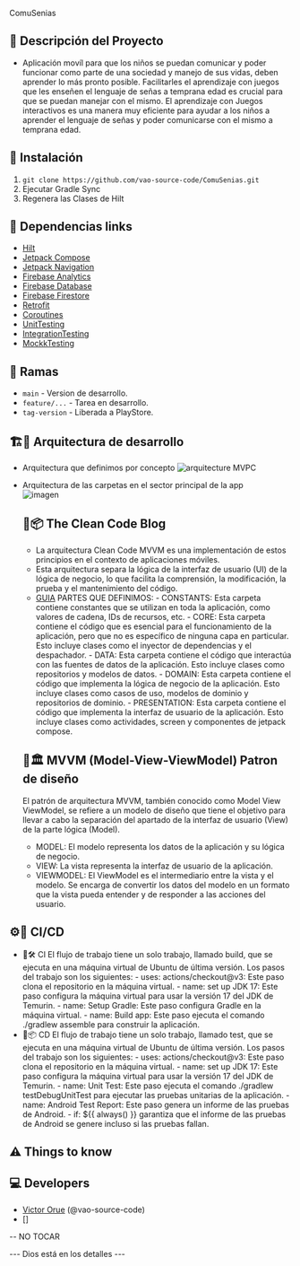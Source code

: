 ComuSenias

## 📖 Descripción del Proyecto
- Aplicación movíl para que los niños se puedan comunicar y poder funcionar como parte de una sociedad y manejo de sus vidas, deben aprender lo más pronto posible.
    Facilitarles el aprendizaje con juegos que les enseñen el lenguaje de señas a temprana edad es crucial para que se puedan manejar con el mismo.
    El aprendizaje con Juegos interactivos es una manera muy eficiente para ayudar a los niños a aprender el lenguaje de señas y poder comunicarse con el mismo a temprana edad. 

## 🔧 Instalación

1. `git clone https://github.com/vao-source-code/ComuSenias.git`
2. Ejecutar Gradle Sync
3. Regenera las Clases de Hilt

## 🔗 Dependencias links

- [Hilt](https://developer.android.com/training/dependency-injection/hilt-android?hl=es-419)
- [Jetpack Compose](https://developer.android.com/jetpack/compose/setup?hl=es-419)
- [Jetpack Navigation](https://developer.android.com/jetpack/compose/navigation?hl=es-419)
- [Firebase Analytics](https://firebase.google.com/docs/analytics/get-started?hl=es-419&platform=web)
- [Firebase Database](https://firebase.google.com/docs/database/android/start?hl=es-419)
- [Firebase Firestore](https://firebase.google.com/docs/storage/android/start?hl=es)
- [Retrofit](https://square.github.io/retrofit/)
- [Coroutines](https://developer.android.com/kotlin/coroutines?hl=es-419)
- [UnitTesting](https://developer.android.com/training/testing/local-tests)
- [IntegrationTesting](https://developer.android.com/training/testing/instrumented-tests/ui-tests)
- [MockkTesting](https://mockk.io/ANDROID.html)

## 🌲 Ramas

- `main` - Version de desarrollo.
- `feature/...` - Tarea en desarrollo.
- `tag-version` - Liberada a PlayStore.

## 🏗️📱 Arquitectura de desarrollo 
- Arquitectura que definimos por concepto
![arquitecture MVPC](https://github.com/vao-source-code/ComuSenias/assets/72049474/cea6de82-9517-418b-9ad1-925deb00a72c)
- Arquitectura de las carpetas en el sector principal de la app        
![imagen](https://github.com/vao-source-code/ComuSenias/assets/72049474/55462e7b-ebf7-40c3-8b1a-1c46f89dc74f)

  ## 🧹📦 The Clean Code Blog
    - La arquitectura Clean Code MVVM es una implementación de estos principios en el contexto de aplicaciones móviles.
    - Esta arquitectura separa la lógica de la interfaz de usuario (UI) de la lógica de negocio, lo que facilita la comprensión, la modificación, la prueba y el mantenimiento del código.
  - [GUIA](https://medium.com/android-dev-hacks/detailed-guide-on-android-clean-architecture-9eab262a9011)
    PARTES QUE DEFINIMOS: 
        - CONSTANTS: Esta carpeta contiene constantes que se utilizan en toda la aplicación, como valores de cadena, IDs de recursos, etc.
        - CORE: Esta carpeta contiene el código que es esencial para el funcionamiento de la aplicación, pero que no es específico de ninguna capa en particular. Esto incluye clases como el inyector de dependencias y el despachador.
        - DATA: Esta carpeta contiene el código que interactúa con las fuentes de datos de la aplicación. Esto incluye clases como repositorios y modelos de datos.
        - DOMAIN: Esta carpeta contiene el código que implementa la lógica de negocio de la aplicación. Esto incluye clases como casos de uso, modelos de dominio y repositorios de dominio.
        - PRESENTATION: Esta carpeta contiene el código que implementa la interfaz de usuario de la aplicación. Esto incluye clases como actividades, screen y componentes de jetpack compose.
     
  ## 🧹🏛️ MVVM (Model-View-ViewModel) Patron de diseño
  El patrón de arquitectura MVVM, también conocido como Model View ViewModel, se refiere a un modelo de diseño que tiene el objetivo para llevar a cabo la separación del apartado de la interfaz de usuario (View) de la parte lógica (Model).
  -  MODEL: El modelo representa los datos de la aplicación y su lógica de negocio.
  -  VIEW: La vista representa la interfaz de usuario de la aplicación.
  -  VIEWMODEL: El ViewModel es el intermediario entre la vista y el modelo. Se encarga de convertir los datos del modelo en un formato que la vista pueda entender y de responder a las acciones del usuario.


## ⚙️🚀 CI/CD
- 🔄🛠️ CI
     El flujo de trabajo tiene un solo trabajo, llamado build, que se ejecuta en una máquina virtual de Ubuntu de última versión. Los pasos del trabajo son los siguientes:
        - uses: actions/checkout@v3: Este paso clona el repositorio en la máquina virtual.
        - name: set up JDK 17: Este paso configura la máquina virtual para usar la versión 17 del JDK de Temurin.
        - name: Setup Gradle: Este paso configura Gradle en la máquina virtual.
        - name: Build app: Este paso ejecuta el comando ./gradlew assemble para construir la aplicación.
- 🚀📦 CD
     El flujo de trabajo tiene un solo trabajo, llamado test, que se ejecuta en una máquina virtual de Ubuntu de última versión. Los pasos del trabajo son los siguientes:
        - uses: actions/checkout@v3: Este paso clona el repositorio en la máquina virtual.
        - name: set up JDK 17: Este paso configura la máquina virtual para usar la versión 17 del JDK de Temurin.
        - name: Unit Test: Este paso ejecuta el comando ./gradlew testDebugUnitTest para ejecutar las pruebas unitarias de la aplicación.
        - name: Android Test Report: Este paso genera un informe de las pruebas de Android.
        - if: ${{ always() }} garantiza que el informe de las pruebas de Android se genere incluso si las pruebas fallan.

    
## ⚠️ Things to know

## 💻 Developers

- [Victor Orue](https://github.com/vao-source-code) (@vao-source-code)
- []

-- NO TOCAR

--- Dios está en los detalles ---
